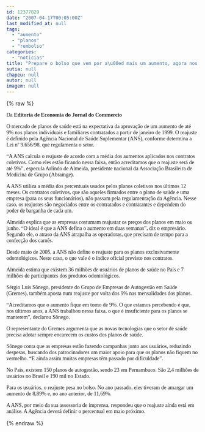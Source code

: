 ```yaml
---
id: 12377829
date: "2007-04-17T00:05:00Z"
last_modified_at: null
tags:
  - "aumento"
  - "planos"
  - "rembolso"
categories:
  - "noticias"
title: "Prepare o bolso que vem por a\u00ed mais um aumento, agora nos planos de sa\u00fade"
sutia: null
chapeu: null
autor: null
imagem: null
---
```

{% raw %}
<p><P><FONT face=Verdana>Da <STRONG>Editoria de Economia do Jornal do Commercio</STRONG></FONT></P></p>
<p><P><FONT face=Verdana>O&nbsp;mercado de planos de saúde está na expectativa da aprovação de um aumento de até 9% nos planos individuais e familiares contratados a partir de janeiro de 1999. </FONT><FONT face=Verdana>O reajuste é definido pela Agência Nacional de Saúde Suplementar (ANS), conforme determina a Lei nº 9.656/98, que regulamenta o setor.</FONT></P></p>
<p><P><FONT face=Verdana>“A ANS calcula o reajuste de acordo com a média dos aumentos aplicados nos contratos coletivos. Como eles estão ficando nessa faixa, então acreditamos que o reajuste será de até 9%”, especula Arlindo de Almeida, presidente nacional da Associação Brasileira de Medicina de Grupo (Abramge). </FONT></P></p>
<p><P><FONT face=Verdana>A ANS utiliza a média dos percentuais usados pelos planos coletivos nos últimos 12 meses. Os contratos coletivos, que são aqueles firmados entre o plano de saúde e uma empresa (para os seus funcionários), não passam pela regulamentação da Agência. Nesse caso, os reajustes são negociados entre os contratados e contratantes e dependem do poder de barganha de cada um.</FONT></P></p>
<p><P><FONT face=Verdana>Almeida explica que as empresas costumam reajustar os preços dos planos em maio ou junho. “O ideal é que a ANS defina o aumento em duas semanas”, diz o empresário. </FONT><FONT face=Verdana>Segundo ele, o atraso da ANS atrapalha as operadoras, que precisam de tempo para a confecção dos carnês.</FONT></P></p>
<p><P><FONT face=Verdana>Desde maio de 2005, a ANS não define o reajuste para os planos exclusivamente odontológicos. Neste caso, o que vale é o índice oficial previsto nos contratos. </FONT></P></p>
<p><P><FONT face=Verdana>Almeida estima que existem 36 milhões de usuários de planos de saúde no País e 7 milhões de participantes dos produtos odontológicos.</FONT></P></p>
<p><P><FONT face=Verdana>Sérgio Luís Sônego, presidente do Grupo de Empresas de Autogestão em Saúde (Gremes), também aposta num reajuste por volta dos 9% nas mensalidades dos planos. </FONT></P></p>
<p><P><FONT face=Verdana>“Acreditamos que o aumento fique em torno de 9%. O que estamos percebendo é que, nos últimos anos, a ANS trabalhou nessa faixa, o que é insuficiente para os planos se manterem”, declarou Sônego.</FONT></P></p>
<p><P><FONT face=Verdana>O representante do Gremes argumenta que as novas tecnologias que o setor de saúde precisa adotar sempre encarecem os custos dos planos de saúde. </FONT></P></p>
<p><P><FONT face=Verdana>Sônego conta que as empresas estão fazendo campanhas junto aos usuários, reduzindo despesas, buscando dos patrocinadores um maior&nbsp;apoio para que os planos não fiquem no vermelho. </FONT><FONT face=Verdana>“E ainda assim muitas empresas têm passado por dificuldade”.</FONT></P></p>
<p><P><FONT face=Verdana>No País, existem 150 planos de autogestão, sendo 23 em Pernambuco. São 2,4 milhões de usuários no Brasil e 190 mil no Estado. </FONT></P></p>
<p><P><FONT face=Verdana>Para os usuários, o reajuste pesa no bolso. No ano passado, eles tiveram de amargar um aumento de 8,89% e, no ano anterior, de 11,69%.</FONT></P></p>
<p><P><FONT face=Verdana>A ANS, por meio da sua assessoria de imprensa, respondeu que o reajuste ainda está em análise. A Agência deverá definir o percentual em maio próximo.</FONT></P> </p>
{% endraw %}